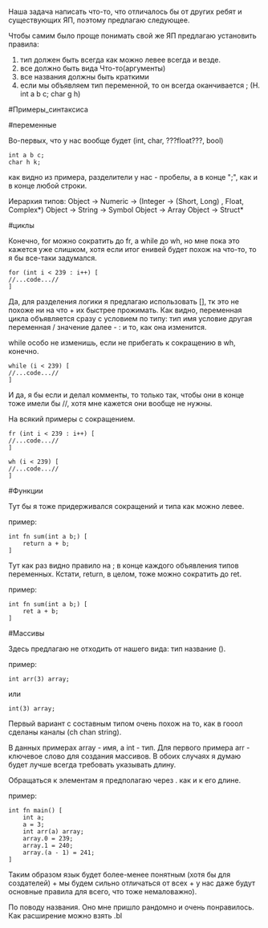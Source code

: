 Наша задача написать что-то, что отличалось бы от других ребят и существующих ЯП, поэтому предлагаю следующее.

Чтобы самим было проще понимать свой же ЯП предлагаю установить правила:
1) тип должен быть всегда как можно левее всегда и везде.
2) все должно быть вида Что-то(аргументы)
3) все названия должны быть краткими
4) если мы объявляем тип переменной, то он всегда оканчивается ; (Н. int a b c; char g h)

#Примеры_синтаксиса

#переменные

Во-первых, что у нас вообще будет (int, char, ???float???, bool)

```baye
int a b c;
char h k;
```

как видно из примера, разделители у нас - пробелы, а в конце ";", как и в конце любой строки.

Иерархия типов:
Object -> Numeric -> (Integer -> (Short, Long) , Float, Complex*)
Object -> String -> Symbol
Object -> Array
Object -> Struct*

#циклы

Конечно, for можно сократить до fr, а while до  wh, но мне пока это кажется уже слишком, хотя если итог енивей будет похож на что-то, то я бы все-таки задумался.

```bayl
for (int i < 239 : i++) [
//...code...//
]
```

Да, для разделения логики я предлагаю использовать [], тк это не похоже ни на что + их быстрее прожимать. Как видно, переменная цикла объявляется сразу с условием по типу: тип имя условие другая переменная / значение далее - : и то, как она изменится.

while особо не изменишь, если не прибегать к сокращению в wh, конечно.

```bayl
while (i < 239) [
//...code...//
]
```

И да, я бы если и делал комменты, то только так, чтобы они в конце тоже имели бы //, хотя мне кажется они вообще не нужны.

На всякий примеры с сокращением.

```bayl
fr (int i < 239 : i++) [
//...code...//
]
```

```bayl
wh (i < 239) [
//...code...//
]
```


#Функции

Тут бы я тоже придерживался сокращений и типа как можно левее.

пример:

```bayl
int fn sum(int a b;) [
	return a + b;
]
```

Тут как раз видно правило на ; в конце каждого объявления типов переменных.
Кстати, return, в целом, тоже можно сократить до ret.

пример:

```bayl
int fn sum(int a b;) [
	ret a + b;
]
```

#Массивы

Здесь предлагаю не отходить от нашего вида: тип название ().

пример:

```bayl
int arr(3) array;
```

или 

```bayl
int(3) array;
```

Первый вариант с составным типом очень похож на то, как в гооол сделаны каналы (ch chan string).

В данных примерах array - имя, а int - тип. Для первого примера arr - ключевое слово для создания массивов. В обоих случаях я думаю будет лучше всегда требовать указывать длину.

Обращаться к элементам я предполагаю через . как и к его длине.

пример:

```bayl
int fn main() [
	int a;
	a = 3;
	int arr(a) array;
	array.0 = 239;
	array.1 = 240;
	array.(a - 1) = 241;
]
```


Таким образом язык будет более-менее понятным (хотя бы для создателей) + мы будем сильно отличаться от всех + у нас даже будут основные правила для всего, что тоже немаловажно).

По поводу названия. Оно мне пришло рандомно и очень понравилось.
Как расширение можно взять .bl

